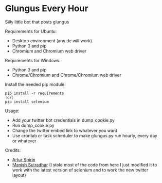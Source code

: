# Glungus Every Hour

Silly little bot that posts glungus

Requirements for Ubuntu:
- Desktop environment (any de will work)
- Python 3 and pip
- Chromium and Chromium web driver

Requirements for Windows:
- Python 3 and pip
- Chrome/Chromium and Chrome/Chromium web driver

Install the needed pip module:
```
pip install -r requirements
(or)
pip install selenium
```


Usage:
- Add your twitter bot credentials in dump_cookie.py
- Run dump_cookie.py
- Change the twitter embed link to whatever you want
- Use crontab or task scheduler to make glungus.py run hourly, every day or whatever


Credits:
- [Artur Spirin](https://www.youtube.com/watch?v=s9m6h1bLVIo)
- [Manish Sutradhar](https://replit.com/@ManishSutradhar/Twitter-bot?v=1#main.py) (I stole most of the code from here I just modified it to work with the latest version of selenium and to work the new twitter layout)
